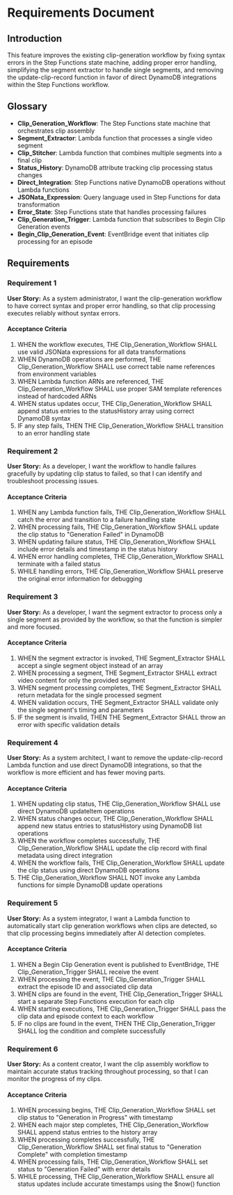 # Requirements Document

## Introduction

This feature improves the existing clip-generation workflow by fixing syntax errors in the Step Functions state machine, adding proper error handling, simplifying the segment extractor to handle single segments, and removing the update-clip-record function in favor of direct DynamoDB integrations within the Step Functions workflow.

## Glossary

- **Clip_Generation_Workflow**: The Step Functions state machine that orchestrates clip assembly
- **Segment_Extractor**: Lambda function that processes a single video segment
- **Clip_Stitcher**: Lambda function that combines multiple segments into a final clip
- **Status_History**: DynamoDB attribute tracking clip processing status changes
- **Direct_Integration**: Step Functions native DynamoDB operations without Lambda functions
- **JSONata_Expression**: Query language used in Step Functions for data transformation
- **Error_State**: Step Functions state that handles processing failures
- **Clip_Generation_Trigger**: Lambda function that subscribes to Begin Clip Generation events
- **Begin_Clip_Generation_Event**: EventBridge event that initiates clip processing for an episode

## Requirements

### Requirement 1

**User Story:** As a system administrator, I want the clip-generation workflow to have correct syntax and proper error handling, so that clip processing executes reliably without syntax errors.

#### Acceptance Criteria

1. WHEN the workflow executes, THE Clip_Generation_Workflow SHALL use valid JSONata expressions for all data transformations
2. WHEN DynamoDB operations are performed, THE Clip_Generation_Workflow SHALL use correct table name references from environment variables
3. WHEN Lambda function ARNs are referenced, THE Clip_Generation_Workflow SHALL use proper SAM template references instead of hardcoded ARNs
4. WHEN status updates occur, THE Clip_Generation_Workflow SHALL append status entries to the statusHistory array using correct DynamoDB syntax
5. IF any step fails, THEN THE Clip_Generation_Workflow SHALL transition to an error handling state

### Requirement 2

**User Story:** As a developer, I want the workflow to handle failures gracefully by updating clip status to failed, so that I can identify and troubleshoot processing issues.

#### Acceptance Criteria

1. WHEN any Lambda function fails, THE Clip_Generation_Workflow SHALL catch the error and transition to a failure handling state
2. WHEN processing fails, THE Clip_Generation_Workflow SHALL update the clip status to "Generation Failed" in DynamoDB
3. WHEN updating failure status, THE Clip_Generation_Workflow SHALL include error details and timestamp in the status history
4. WHEN error handling completes, THE Clip_Generation_Workflow SHALL terminate with a failed status
5. WHILE handling errors, THE Clip_Generation_Workflow SHALL preserve the original error information for debugging

### Requirement 3

**User Story:** As a developer, I want the segment extractor to process only a single segment as provided by the workflow, so that the function is simpler and more focused.

#### Acceptance Criteria

1. WHEN the segment extractor is invoked, THE Segment_Extractor SHALL accept a single segment object instead of an array
2. WHEN processing a segment, THE Segment_Extractor SHALL extract video content for only the provided segment
3. WHEN segment processing completes, THE Segment_Extractor SHALL return metadata for the single processed segment
4. WHEN validation occurs, THE Segment_Extractor SHALL validate only the single segment's timing and parameters
5. IF the segment is invalid, THEN THE Segment_Extractor SHALL throw an error with specific validation details

### Requirement 4

**User Story:** As a system architect, I want to remove the update-clip-record Lambda function and use direct DynamoDB integrations, so that the workflow is more efficient and has fewer moving parts.

#### Acceptance Criteria

1. WHEN updating clip status, THE Clip_Generation_Workflow SHALL use direct DynamoDB updateItem operations
2. WHEN status changes occur, THE Clip_Generation_Workflow SHALL append new status entries to statusHistory using DynamoDB list operations
3. WHEN the workflow completes successfully, THE Clip_Generation_Workflow SHALL update the clip record with final metadata using direct integration
4. WHEN the workflow fails, THE Clip_Generation_Workflow SHALL update the clip status using direct DynamoDB operations
5. THE Clip_Generation_Workflow SHALL NOT invoke any Lambda functions for simple DynamoDB update operations

### Requirement 5

**User Story:** As a system integrator, I want a Lambda function to automatically start clip generation workflows when clips are detected, so that clip processing begins immediately after AI detection completes.

#### Acceptance Criteria

1. WHEN a Begin Clip Generation event is published to EventBridge, THE Clip_Generation_Trigger SHALL receive the event
2. WHEN processing the event, THE Clip_Generation_Trigger SHALL extract the episode ID and associated clip data
3. WHEN clips are found in the event, THE Clip_Generation_Trigger SHALL start a separate Step Functions execution for each clip
4. WHEN starting executions, THE Clip_Generation_Trigger SHALL pass the clip data and episode context to each workflow
5. IF no clips are found in the event, THEN THE Clip_Generation_Trigger SHALL log the condition and complete successfully

### Requirement 6

**User Story:** As a content creator, I want the clip assembly workflow to maintain accurate status tracking throughout processing, so that I can monitor the progress of my clips.

#### Acceptance Criteria

1. WHEN processing begins, THE Clip_Generation_Workflow SHALL set clip status to "Generation in Progress" with timestamp
2. WHEN each major step completes, THE Clip_Generation_Workflow SHALL append status entries to the history array
3. WHEN processing completes successfully, THE Clip_Generation_Workflow SHALL set final status to "Generation Complete" with completion timestamp
4. WHEN processing fails, THE Clip_Generation_Workflow SHALL set status to "Generation Failed" with error details
5. WHILE processing, THE Clip_Generation_Workflow SHALL ensure all status updates include accurate timestamps using the $now() function
